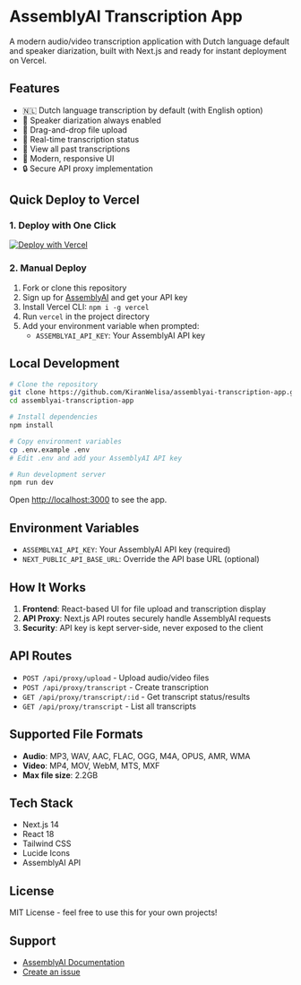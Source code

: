 # AssemblyAI Transcription App

A modern audio/video transcription application with Dutch language default and speaker diarization, built with Next.js and ready for instant deployment on Vercel.

## Features

- 🇳🇱 Dutch language transcription by default (with English option)
- 🎤 Speaker diarization always enabled
- 📁 Drag-and-drop file upload
- 🔄 Real-time transcription status
- 📜 View all past transcriptions
- 🎨 Modern, responsive UI
- 🔒 Secure API proxy implementation

## Quick Deploy to Vercel

### 1. Deploy with One Click

[![Deploy with Vercel](https://vercel.com/button)](https://vercel.com/new/clone?repository-url=https://github.com/KiranWelisa/assemblyai-transcription-app&env=ASSEMBLYAI_API_KEY&envDescription=Your%20AssemblyAI%20API%20key&envLink=https://www.assemblyai.com/dashboard/signup)

### 2. Manual Deploy

1. Fork or clone this repository
2. Sign up for [AssemblyAI](https://assemblyai.com) and get your API key
3. Install Vercel CLI: `npm i -g vercel`
4. Run `vercel` in the project directory
5. Add your environment variable when prompted:
   - `ASSEMBLYAI_API_KEY`: Your AssemblyAI API key

## Local Development

```bash
# Clone the repository
git clone https://github.com/KiranWelisa/assemblyai-transcription-app.git
cd assemblyai-transcription-app

# Install dependencies
npm install

# Copy environment variables
cp .env.example .env
# Edit .env and add your AssemblyAI API key

# Run development server
npm run dev
```

Open [http://localhost:3000](http://localhost:3000) to see the app.

## Environment Variables

- `ASSEMBLYAI_API_KEY`: Your AssemblyAI API key (required)
- `NEXT_PUBLIC_API_BASE_URL`: Override the API base URL (optional)

## How It Works

1. **Frontend**: React-based UI for file upload and transcription display
2. **API Proxy**: Next.js API routes securely handle AssemblyAI requests
3. **Security**: API key is kept server-side, never exposed to the client

## API Routes

- `POST /api/proxy/upload` - Upload audio/video files
- `POST /api/proxy/transcript` - Create transcription
- `GET /api/proxy/transcript/:id` - Get transcript status/results
- `GET /api/proxy/transcript` - List all transcripts

## Supported File Formats

- **Audio**: MP3, WAV, AAC, FLAC, OGG, M4A, OPUS, AMR, WMA
- **Video**: MP4, MOV, WebM, MTS, MXF
- **Max file size**: 2.2GB

## Tech Stack

- Next.js 14
- React 18
- Tailwind CSS
- Lucide Icons
- AssemblyAI API

## License

MIT License - feel free to use this for your own projects!

## Support

- [AssemblyAI Documentation](https://www.assemblyai.com/docs)
- [Create an issue](https://github.com/KiranWelisa/assemblyai-transcription-app/issues)